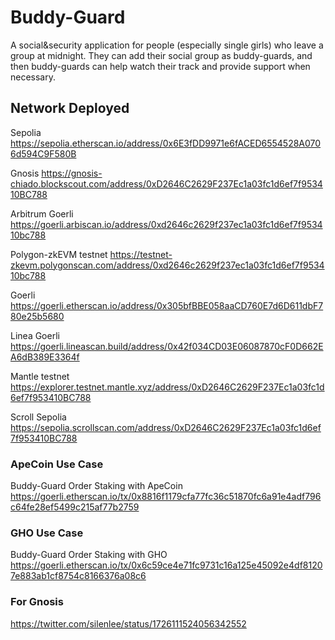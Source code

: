 # Buddy-Guard
A social&security application for people (especially single girls) who leave a group at midnight. They can add their social group as buddy-guards, and then buddy-guards can help watch their track and provide support when necessary. 


## Network Deployed
Sepolia
https://sepolia.etherscan.io/address/0x6E3fDD9971e6fACED6554528A0706d594C9F580B 

Gnosis
https://gnosis-chiado.blockscout.com/address/0xD2646C2629F237Ec1a03fc1d6ef7f953410BC788

Arbitrum Goerli
https://goerli.arbiscan.io/address/0xd2646c2629f237ec1a03fc1d6ef7f953410bc788

Polygon-zkEVM testnet
https://testnet-zkevm.polygonscan.com/address/0xd2646c2629f237ec1a03fc1d6ef7f953410bc788

Goerli
https://goerli.etherscan.io/address/0x305bfBBE058aaCD760E7d6D611dbF780e25b5680

Linea Goerli
https://goerli.lineascan.build/address/0x42f034CD03E06087870cF0D662EA6dB389E3364f

Mantle testnet
https://explorer.testnet.mantle.xyz/address/0xD2646C2629F237Ec1a03fc1d6ef7f953410BC788

Scroll Sepolia
https://sepolia.scrollscan.com/address/0xD2646C2629F237Ec1a03fc1d6ef7f953410BC788

### ApeCoin Use Case
Buddy-Guard Order Staking with ApeCoin
https://goerli.etherscan.io/tx/0x8816f1179cfa77fc36c51870fc6a91e4adf796c64fe28ef5499c215af77b2759

### GHO Use Case
Buddy-Guard Order Staking with GHO
https://goerli.etherscan.io/tx/0x6c59ce4e71fc9731c16a125e45092e4df81207e883ab1cf8754c8166376a08c6

### For Gnosis
https://twitter.com/silenlee/status/1726111524056342552

